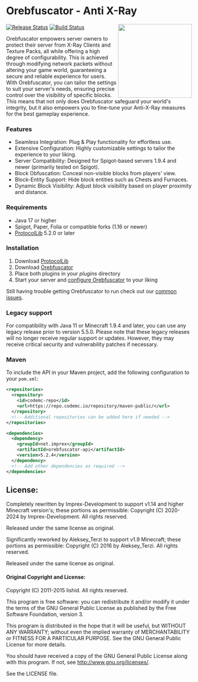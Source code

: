 
# Orebfuscator - Anti X-Ray
[![Release Status](https://github.com/Imprex-Development/Orebfuscator/workflows/Releases/badge.svg)](https://github.com/Imprex-Development/Orebfuscator/releases/latest) [![Build Status](https://github.com/Imprex-Development/Orebfuscator/workflows/Build/badge.svg)](https://github.com/Imprex-Development/Orebfuscator/actions?query=workflow%3ABuild)
<img align="right" src="https://user-images.githubusercontent.com/8127996/90168671-bb49c780-dd9d-11ea-989d-479f8c1f3ea3.png" height="200" width="200">

Orebfuscator empowers server owners to protect their server from X-Ray Clients and Texture Packs, all while offering a high degree of configurability. This is achieved through modifying network packets without altering your game world, guaranteeing a secure and reliable experience for users. With Orebfuscator, you can tailor the settings to suit your server's needs, ensuring precise control over the visibility of specific blocks. This means that not only does Orebfuscator safeguard your world's integrity, but it also empowers you to fine-tune your Anti-X-Ray measures for the best gameplay experience.

### Features
* Seamless Integration: Plug & Play functionality for effortless use.
* Extensive Configuration: Highly customizable settings to tailor the experience to your liking.
* Server Compatibility: Designed for Spigot-based servers 1.9.4 and newer (primarily tested on Spigot).
* Block Obfuscation: Conceal non-visible blocks from players' view.
* Block-Entity Support: Hide block entities such as Chests and Furnaces.
* Dynamic Block Visibility: Adjust block visibility based on player proximity and distance.

### Requirements
* Java 17 or higher
* Spigot, Paper, Folia or compatible forks (1.16 or newer)
* [ProtocolLib](https://www.spigotmc.org/resources/protocollib.1997) 5.2.0 or later

### Installation
1. Download [ProtocolLib](https://github.com/dmulloy2/ProtocolLib/releases)
2. Download [Orebfuscator](https://github.com/Imprex-Development/Orebfuscator/releases)
3. Place both plugins in your _plugins_ directory
4. Start your server and [configure Orebfuscator](https://github.com/Imprex-Development/Orebfuscator/wiki/Config) to your liking

Still having trouble getting Orebfuscator to run check out our [common issues](https://github.com/Imprex-Development/Orebfuscator/wiki/Common-Issues).

### Legacy support
For compatibility with Java 11 or Minecraft 1.9.4 and later, you can use any legacy release prior to version 5.5.0. Please note that these legacy releases will no longer receive regular support or updates. However, they may receive critical security and vulnerability patches if necessary.

### Maven

To include the API in your Maven project, add the following configuration to your `pom.xml`:

```xml
<repositories>
  <repository>
    <id>codemc-repo</id>
    <url>https://repo.codemc.io/repository/maven-public/</url>
  </repository>
  <!-- Additional repositories can be added here if needed -->
</repositories>

<dependencies>
  <dependency>
    <groupId>net.imprex</groupId>
    <artifactId>orebfuscator-api</artifactId>
    <version>5.2.4</version>
  </dependency>
  <!-- Add other dependencies as required -->
</dependencies>
```

## License:

Completely rewritten by Imprex-Development to support v1.14 and higher Minecraft version's; these portions as permissible:
Copyright (C) 2020-2024 by Imprex-Development. All rights reserved.

Released under the same license as original.

Significantly reworked by Aleksey_Terzi to support v1.9 Minecraft; these portions as permissible:
Copyright (C) 2016 by Aleksey_Terzi. All rights reserved.

Released under the same license as original.

#### Original Copyright and License:

Copyright (C) 2011-2015 lishid.  All rights reserved.

This program is free software: you can redistribute it and/or modify
it under the terms of the GNU General Public License as published by
the Free Software Foundation,  version 3.

This program is distributed in the hope that it will be useful,
but WITHOUT ANY WARRANTY; without even the implied warranty of
MERCHANTABILITY or FITNESS FOR A PARTICULAR PURPOSE.  See the
GNU General Public License for more details.

You should have received a copy of the GNU General Public License
along with this program. If not, see <http://www.gnu.org/licenses/>.

See the LICENSE file.
